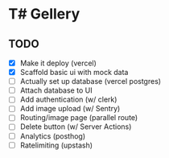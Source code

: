# T# Gellery

## TODO

- [x] Make it deploy (vercel)
- [x] Scaffold basic ui with mock data
- [ ] Actually set up database (vercel postgres)
- [ ] Attach database to UI
- [ ] Add authentication (w/ clerk)
- [ ] Add image upload (w/ Sentry)
- [ ] Routing/image page (parallel route)
- [ ] Delete button (w/ Server Actions)
- [ ] Analytics (posthog)
- [ ] Ratelimiting (upstash)
